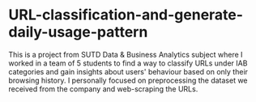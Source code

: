 # URL-classification-and-generate-daily-usage-pattern
This is a project from SUTD Data & Business Analytics subject where I worked in a team of 5 students to find a way to classify URLs under IAB categories and gain insights about users' behaviour based on only their browsing history. I personally focused on preprocessing the dataset we received from the company and web-scraping the URLs.
